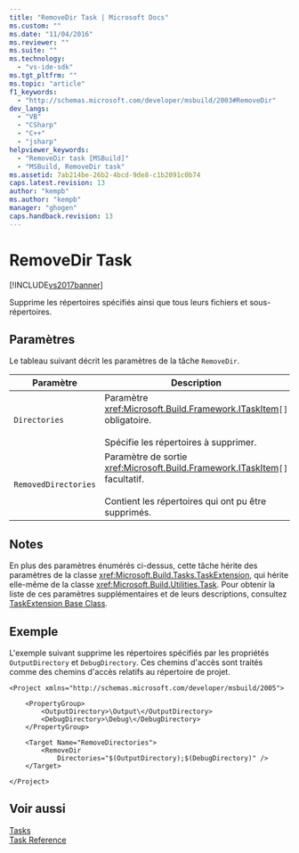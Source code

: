 ```yaml
---
title: "RemoveDir Task | Microsoft Docs"
ms.custom: ""
ms.date: "11/04/2016"
ms.reviewer: ""
ms.suite: ""
ms.technology: 
  - "vs-ide-sdk"
ms.tgt_pltfrm: ""
ms.topic: "article"
f1_keywords: 
  - "http://schemas.microsoft.com/developer/msbuild/2003#RemoveDir"
dev_langs: 
  - "VB"
  - "CSharp"
  - "C++"
  - "jsharp"
helpviewer_keywords: 
  - "RemoveDir task [MSBuild]"
  - "MSBuild, RemoveDir task"
ms.assetid: 7ab214be-26b2-4bcd-9de8-c1b2091c0b74
caps.latest.revision: 13
author: "kempb"
ms.author: "kempb"
manager: "ghogen"
caps.handback.revision: 13
---
```

# RemoveDir Task
[!INCLUDE[vs2017banner](../code-quality/includes/vs2017banner.md)]

Supprime les répertoires spécifiés ainsi que tous leurs fichiers et sous\-répertoires.  
  
## Paramètres  
 Le tableau suivant décrit les paramètres de la tâche `RemoveDir`.  
  
|Paramètre|Description|  
|---------------|-----------------|  
|`Directories`|Paramètre <xref:Microsoft.Build.Framework.ITaskItem>`[]` obligatoire.<br /><br /> Spécifie les répertoires à supprimer.|  
|`RemovedDirectories`|Paramètre de sortie <xref:Microsoft.Build.Framework.ITaskItem>`[]` facultatif.<br /><br /> Contient les répertoires qui ont pu être supprimés.|  
  
## Notes  
 En plus des paramètres énumérés ci\-dessus, cette tâche hérite des paramètres de la classe <xref:Microsoft.Build.Tasks.TaskExtension>, qui hérite elle\-même de la classe <xref:Microsoft.Build.Utilities.Task>.  Pour obtenir la liste de ces paramètres supplémentaires et de leurs descriptions, consultez [TaskExtension Base Class](../msbuild/taskextension-base-class.md).  
  
## Exemple  
 L'exemple suivant supprime les répertoires spécifiés par les propriétés `OutputDirectory` et `DebugDirectory`.  Ces chemins d'accès sont traités comme des chemins d'accès relatifs au répertoire de projet.  
  
```  
<Project xmlns="http://schemas.microsoft.com/developer/msbuild/2005">  
  
    <PropertyGroup>  
        <OutputDirectory>\Output\</OutputDirectory>  
        <DebugDirectory>\Debug\</DebugDirectory>  
    </PropertyGroup>  
  
    <Target Name="RemoveDirectories">  
        <RemoveDir  
            Directories="$(OutputDirectory);$(DebugDirectory)" />  
    </Target>  
  
</Project>  
```  
  
## Voir aussi  
 [Tasks](../msbuild/msbuild-tasks.md)   
 [Task Reference](../msbuild/msbuild-task-reference.md)
